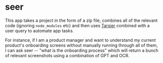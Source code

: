 # seer
This app takes a project in the form of a zip file, combines all of the relevant code (ignoring `node_modules` etc) and 
then uses [Tarsier](https://github.com/reworkd/tarsier) combined with a user query to automate app tasks. 

For instance, if I am a product manager and want to understand my current product's onboarding screens without manually
running through all of them, I can ask seer -- "what is the onboarding process" which will return a bunch of relevant screenshots
using a combination of GPT and OCR. 
